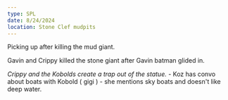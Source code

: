 ```yaml
---
type: SPL
date: 8/24/2024
location: Stone Clef mudpits
---
```


Picking up after killing the mud giant.

Gavin and Crippy killed the stone giant after Gavin batman glided in.

 *Crippy and the Kobolds create a trap out of the statue.*
	- Koz has convo about boats with Kobold ( gigi ) 
		- she mentions sky boats and doesn't like deep water. 

